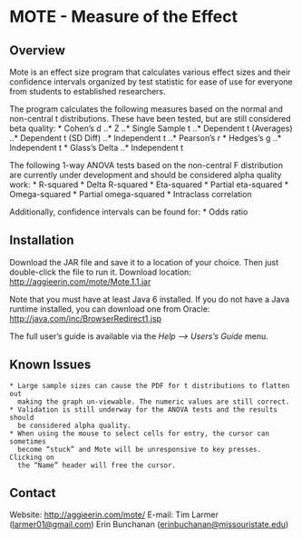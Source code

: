 MOTE - Measure of the Effect
============================

Overview
--------
Mote is an effect size program that calculates various effect sizes and their
confidence intervals organized by test statistic for ease of use for everyone
from students to established researchers.

The program calculates the following measures based on the normal and
non-central t distributions. These have been tested, but are still considered
beta quality:
    * Cohen’s d
    ..* Z
    ..* Single Sample t
    ..* Dependent t (Averages)
    ..* Dependent t (SD Diff)
    ..* Independent t
    ..* Pearson’s r
    * Hedges’s g
    ..* Independent t
    * Glass’s Delta
    ..* Independent t

The following 1-way ANOVA tests based on the non-central F distribution are
currently under development and should be considered alpha quality work:
    * R-squared
    * Delta R-squared
    * Eta-squared
    * Partial eta-squared
    * Omega-squared
    * Partial omega-squared
    * Intraclass correlation

Additionally, confidence intervals can be found for:
    * Odds ratio

Installation
------------
Download the JAR file and save it to a location of your choice. Then just
double-click the file to run it. Download location:
    http://aggieerin.com/mote/Mote.1.1.jar

Note that you must have at least Java 6 installed. If you do not have a Java
runtime installed, you can download one from Oracle:
    http://java.com/inc/BrowserRedirect1.jsp

The full user’s guide is available via the _Help --> Users’s Guide_ menu.

Known Issues
------------
    * Large sample sizes can cause the PDF for t distributions to flatten out
      making the graph un-viewable. The numeric values are still correct.
    * Validation is still underway for the ANOVA tests and the results should
      be considered alpha quality.
    * When using the mouse to select cells for entry, the cursor can sometimes
      become “stuck” and Mote will be unresponsive to key presses. Clicking on
      the “Name” header will free the cursor.

Contact
-------
Website: http://aggieerin.com/mote/
E-mail: Tim Larmer (larmer01@gmail.com)
        Erin Bunchanan (erinbuchanan@missouristate.edu)
